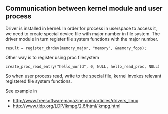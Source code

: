 ## Communication between kernel module and user process

Driver is installed in kernel. In order for process in userspace to access it, we need to create special device file with major
number in file system. The driver module in turn register file system functions with the major number.

    result = register_chrdev(memory_major, "memory", &memory_fops);

Other way is to register using proc filesystem

    create_proc_read_entry("hello_world", 0, NULL, hello_read_proc, NULL) 

So when user process read, write to the special file, kernel invokes relevant registered file system functions. 
    
See example in 

* http://www.freesoftwaremagazine.com/articles/drivers_linux
* http://www.tldp.org/LDP/lkmpg/2.6/html/lkmpg.html
